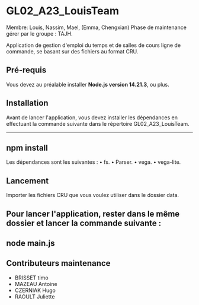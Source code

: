 
# GL02_A23_LouisTeam
Membre: Louis, Nassim, Mael, (Emma, Chengxian)
Phase de maintenance gérer par le groupe : TAJH.


Application de gestion d'emploi du temps et de salles de cours ligne de commande, se basant sur des fichiers au format CRU.

## Pré-requis

Vous devez au préalable installer **Node.js version 14.21.3**, ou plus.

## Installation

Avant de lancer l'application, vous devez installer les dépendances en effectuant la commande suivante dans le répertoire GL02_A23_LouisTeam.

----
npm install
----

Les dépendances sont les suivantes :
•	fs.
•	Parser.
•	vega.
•	vega-lite.

## Lancement

Importer les fichiers CRU que vous voulez utiliser dans le dossier data.

Pour lancer l'application, rester dans le même dossier et lancer la commande suivante :
----
node main.js
----

## Contributeurs maintenance

- BRISSET timo
- MAZEAU Antoine
- CZERNIAK Hugo
- RAOULT Juliette


